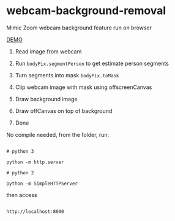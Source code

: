 
# webcam-background-removal

Mimic Zoom webcam background feature run on browser

[DEMO](https://bgremoval.nhutrinh.com/)
  

1. Read image from webcam

2. Run `bodyPix.segmentPerson` to get estimate person segments

3. Turn segments into mask `bodyPix.toMask`

4. Clip webcam image with mask using offscreenCanvas

5. Draw background image

6. Draw offCanvas on top of background

7. Done

  

No compile needed, from the folder, run:

```

# python 3

python -m http.server

# python 2

python -m SimpleHTTPServer

```

  

then access

```

http://localhost:8000

```
